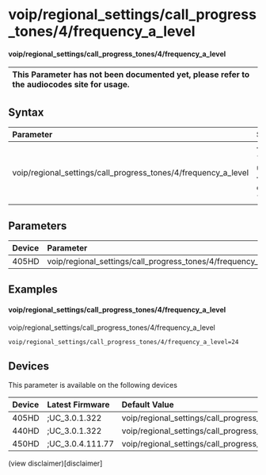 ﻿---
description: voip/regional_settings/call_progress_tones/4/frequency_a_level
search:
    keywords: ['voip','regional_settings','call_progress_tones','4','frequency_a_level']
---

# voip/regional_settings/call_progress_tones/4/frequency_a_level

#### voip/regional_settings/call_progress_tones/4/frequency_a_level


| This Parameter has not been documented yet, please refer to the audiocodes site for usage.  |
| :--- |

## Syntax
| Parameter | Syntax |
| :--- | :--- |
|voip/regional_settings/call_progress_tones/4/frequency_a_level | {% raw %} undefined {% endraw %} |

## Parameters
|Device|Parameter|value|Description|
|:---|:---|:---|:---|
| 405HD | voip/regional_settings/call_progress_tones/4/frequency_a_level |  |  |

## Examples
#### voip/regional_settings/call_progress_tones/4/frequency_a_level

voip/regional_settings/call_progress_tones/4/frequency_a_level

```
voip/regional_settings/call_progress_tones/4/frequency_a_level=24
```

## Devices
This parameter is available on the following devices

| Device | Latest Firmware | Default Value |
|:---|:---|:---|
| 405HD | ;UC_3.0.1.322 | voip/regional_settings/call_progress_tones/4/frequency_a_level=24 
| 440HD | ;UC_3.0.1.322 | voip/regional_settings/call_progress_tones/4/frequency_a_level=24 
| 450HD | ;UC_3.0.4.111.77 | voip/regional_settings/call_progress_tones/4/frequency_a_level=24 

(view disclaimer)[disclaimer]
